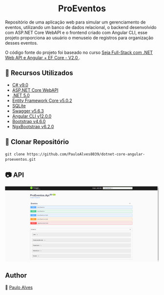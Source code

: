 <h1 align="center">ProEventos</h1>

Repositório de uma aplicação web para simular um gerenciamento de eventos,
utilizando um banco de dados relacional, o backend desenvolvido com ASP.NET Core WebAPI e o 
frontend criado com Angular CLI, esse projeto proporciona ao usuário o menuseio de registros para organização desses eventos.

O código fonte do projeto foi baseado no curso [Seja Full-Stack com .NET Web API e Angular + EF Core - V2.0
](https://www.udemy.com/course/angular-dotnetcore-efcore/).

## :wrench: Recursos Utilizados

- [C# v9.0](https://docs.microsoft.com/pt-br/dotnet/csharp/getting-started/)
- [ASP.NET Core WebAPI](https://docs.microsoft.com/pt-br/aspnet/core/tutorials/first-web-api?view=aspnetcore-5.0&tabs=visual-studio)
- [.NET 5.0](https://dotnet.microsoft.com/en-us/download/dotnet/5.0)
- [Entity Framework Core v5.0.2](https://docs.microsoft.com/pt-br/ef/core/)
- [SQLite](https://www.sqlite.org/index.html)
- [Swagger v5.6.3](https://swagger.io/)
- [Angular CLI v12.0.0](https://angular.io/cli)
- [Bootstrap v4.6.0](https://getbootstrap.com/docs/4.6/getting-started/introduction/)
- [NgxBootstrap v6.2.0](https://valor-software.com/ngx-bootstrap/#/)

## :floppy_disk: Clonar Repositório

`git clone https://github.com/PauloAlves8039/dotnet-core-angular-proeventos.git`

## :camera: API

<p align="center"> <img src="https://github.com/PauloAlves8039/dotnet-core-angular-proeventos/blob/master/Frontend/ProEventos-App/src/assets/screenshot.png" /></p>

## Author

:boy: [Paulo Alves](https://github.com/PauloAlves8039)
